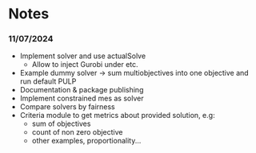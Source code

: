 # Notes

### 11/07/2024
* Implement solver and use actualSolve
    * Allow to inject Gurobi under etc.
* Example dummy solver -> sum multiobjectives into one objective and run default PULP
* Documentation & package publishing
* Implement constrained mes as solver
* Compare solvers by fairness
* Criteria module to get metrics about provided solution, e.g:
    * sum of objectives
    * count of non zero objective
    * other examples, proportionality...
